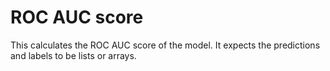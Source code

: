 # ROC AUC score

This calculates the ROC AUC score of the model. It expects the predictions and labels to be lists or arrays.
